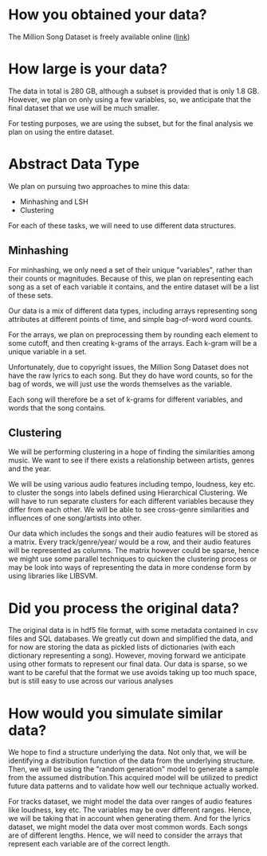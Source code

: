 
# How you obtained your data?

The Million Song Dataset is freely available online ([link](https://labrosa.ee.columbia.edu/millionsong/musixmatch#getting))

# How large is your data?

The data in total is 280 GB, although a subset is provided that is only 1.8 GB.
However, we plan on only using a few variables,
so, we anticipate that the final dataset that we use will be much smaller.

For testing purposes, we are using the subset, 
but for the final analysis we plan on using the entire dataset.

# Abstract Data Type

We plan on pursuing two approaches to mine this data:

* Minhashing and LSH
* Clustering

For each of these tasks, we will need to use different data structures.

## Minhashing

For minhashing, we only need a set of their unique "variables",
rather than their counts or magnitudes.
Because of this, we plan on representing each song 
as a set of each variable it contains,
and the entire dataset will be a list of these sets.

Our data is a mix of different data types, 
including arrays representing song attributes at different points of time,
and simple bag-of-word word counts.

For the arrays, we plan on preprocessing them by rounding each element to
some cutoff, and then creating k-grams of the arrays.
Each k-gram will be a unique variable in a set.

Unfortunately, due to copyright issues, the Million Song Dataset 
does not have the raw lyrics to each song.
But they do have word counts,
so for the bag of words, we will just use the words themselves as the variable.

Each song will therefore be a set of k-grams for different variables,
and words that the song contains.

## Clustering

We will be performing clustering in a hope of finding the similarities among music. We want to see if there exists a relationship between artists, genres and the year. 

We will be using various audio features including tempo, loudness, key etc. to cluster the songs into labels defined using Hierarchical Clustering. We will have to  run separate clusters for each different variables because they differ from each other. We will be able to see cross-genre similarities and influences of one song/artists into other. 

Our data which includes the songs and their audio features will be stored as a matrix. Every track/genre/year/ would be a row, and their audio features will be represented as columns. The matrix however could be sparse, hence we might use some parallel techniques to quicken the clustering process or may be look into ways of representing the data in more condense form by using libraries like LIBSVM. 
 <!--
     Avram Comment
     * Talk about how we want to avoid grouping unlike variables together,
       because they wouldn't be "like" terms
     * Talk about how we will therefore have to run separate clusterings for different variables
     * Maybe relate back to what I said above, about creating k-grams out of each variable
     * Maybe talk about how your matrices will be sparse, so we may look into ways of
       representing the data in a more condense form (libsvm?)
 -->

<!-- Move the paragraph below to the final section -->

# Did you process the original data?

The original data is in hdf5 file format, 
with some metadata contained in csv files and SQL databases.
We greatly cut down and simplified the data, 
and for now are storing the data as pickled lists of dictionaries 
(with each dictionary representing a song).
However, moving forward we anticipate using other formats to represent our final data.
Our data is sparse, so we want to be careful that 
the format we use avoids taking up too much space, 
but is still easy to use across our various analyses

# How would you simulate similar data?
<!--
    Avram Comment
    * Talk about how different variables may be over different ranges, so we would
      take that into account when generating them
    * Also, talk about how songs are of different lengths, and how we would have to
      ensure that the arrays that represent each variable are of the correct length
-->
We hope to find a structure underlying the data. Not only that, we will be identifying a distribution function of the data from the underlying structure. Then, we will be using the "random generation" model to generate a sample from the assumed distribution.This acquired model will be utilized to predict future data patterns and to validate how well our technique actually worked.

For tracks dataset, we might model the data over ranges of audio features like loudness, key etc. The variables may be over different ranges. Hence, we will be taking that in account when generating them.
And for the lyrics dataset, we might model the data over most common words. Each songs are of different lengths. Hence, we will need to consider the arrays that represent each variable are of the correct length. 

